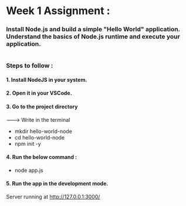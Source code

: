 # Week 1 Assignment :

### Install Node.js and build a simple "Hello World" application. Understand the basics of Node.js runtime and execute your application.
#

### Steps to follow : 

#### 1. Install NodeJS in your system.
#### 2. Open it in your VSCode.
#### 3. Go to the project directory
   ---> Write in the terminal
  - mkdir hello-world-node
  - cd hello-world-node
  - npm init -y
#### 4. Run the below command :
  - node app.js
#### 5. Run the app in the development mode.
Server running at http://127.0.0.1:3000/
   
